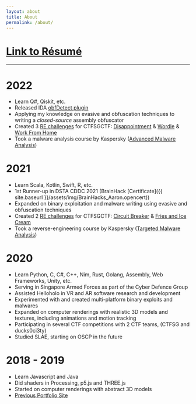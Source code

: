 ```yaml
---
layout: about
title: About
permalink: /about/
---
```



<div class="section" id="section1" markdown="1">

# [Link to Résumé](https://github.com/mcdulltii/Resume/raw/master/resume.pdf)

---

# 2022

- Learn Q#, Qiskit, etc.
- Released IDA [obfDetect plugin](https://github.com/mcdulltii/obfDetect)
- Applying my knowledge on evasive and obfuscation techniques to writing a <i>closed-source</i> assembly obfuscator
- Created 3 [RE challenges](https://github.com/mcdulltii/coding/tree/master/CTFSG_RE) for CTFSGCTF: [Disappointment](https://github.com/mcdulltii/coding/raw/master/CTFSG_RE/calc.exe) & [Wordle](https://github.com/mcdulltii/coding/raw/master/CTFSG_RE/wordle.exe) & [Work From Home](https://github.com/mcdulltii/coding/blob/master/CTFSG_RE/WFH/re)
- Took a malware analysis course by Kaspersky ([Advanced Malware Analysis](https://xtraining.kaspersky.com/courses/advanced-malware-analysis-techniques))

# 2021

- Learn Scala, Kotlin, Swift, R, etc.
- 1st Runner-up in DSTA CDDC 2021 (BrainHack [Certificate]({{ site.baseurl }}/assets/img/BrainHacks_Aaron.opencert))
- Expanded on binary exploitation and malware writing using evasive and obfuscation techniques
- Created 2 [RE challenges](https://github.com/mcdulltii/coding/tree/master/CTFSG_RE) for CTFSGCTF: [Circuit Breaker](https://github.com/mcdulltii/coding/raw/master/CTFSG_RE/CircuitBreaker) & [Fries and Ice Cream](https://github.com/mcdulltii/coding/raw/master/CTFSG_RE/FriesandIceCream)
- Took a reverse-engineering course by Kaspersky ([Targeted Malware Analysis](https://xtraining.kaspersky.com/courses/targeted-malware-reverse-engineering))

</div>

<div class="section" id="section2" markdown="1">

# 2020

- Learn Python, C, C#, C++, Nim, Rust, Golang, Assembly, Web Frameworks, Unity, etc.
- Serving in Singapore Armed Forces as part of the Cyber Defence Group
- Assisted Helloholo in VR and AR software research and development
- Experimented with and created multi-platform binary exploits and malwares
- Expanded on computer renderings with realistic 3D models and textures, including animations and motion tracking
- Participating in several CTF competitions with 2 CTF teams, (CTFSG and ducks0ci3ty)
- Studied SLAE, starting on OSCP in the future

# 2018 - 2019

- Learn Javascript and Java
- Did shaders in Processing, p5.js and THREE.js
- Started on computer renderings with abstract 3D models
- [Previous Portfolio Site](https://mcdullti.github.io/homepage)

</div>
